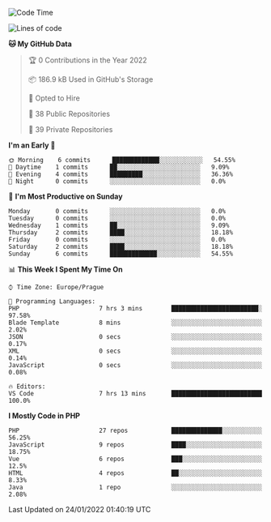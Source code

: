 <!--START_SECTION:waka-->
![Code Time](http://img.shields.io/badge/Code%20Time-1%2C378%20hrs%2036%20mins-blue)

![Lines of code](https://img.shields.io/badge/From%20Hello%20World%20I%27ve%20Written-174%20Thousand%20lines%20of%20code-blue)

**🐱 My GitHub Data** 

> 🏆 0 Contributions in the Year 2022
 > 
> 📦 186.9 kB Used in GitHub's Storage 
 > 
> 💼 Opted to Hire
 > 
> 📜 38 Public Repositories 
 > 
> 🔑 39 Private Repositories  
 > 
**I'm an Early 🐤** 

```text
🌞 Morning    6 commits      █████████████░░░░░░░░░░░░   54.55% 
🌆 Daytime    1 commits      ██░░░░░░░░░░░░░░░░░░░░░░░   9.09% 
🌃 Evening    4 commits      █████████░░░░░░░░░░░░░░░░   36.36% 
🌙 Night      0 commits      ░░░░░░░░░░░░░░░░░░░░░░░░░   0.0%

```
📅 **I'm Most Productive on Sunday** 

```text
Monday       0 commits      ░░░░░░░░░░░░░░░░░░░░░░░░░   0.0% 
Tuesday      0 commits      ░░░░░░░░░░░░░░░░░░░░░░░░░   0.0% 
Wednesday    1 commits      ██░░░░░░░░░░░░░░░░░░░░░░░   9.09% 
Thursday     2 commits      ████░░░░░░░░░░░░░░░░░░░░░   18.18% 
Friday       0 commits      ░░░░░░░░░░░░░░░░░░░░░░░░░   0.0% 
Saturday     2 commits      ████░░░░░░░░░░░░░░░░░░░░░   18.18% 
Sunday       6 commits      █████████████░░░░░░░░░░░░   54.55%

```


📊 **This Week I Spent My Time On** 

```text
⌚︎ Time Zone: Europe/Prague

💬 Programming Languages: 
PHP                      7 hrs 3 mins        ████████████████████████░   97.58% 
Blade Template           8 mins              ░░░░░░░░░░░░░░░░░░░░░░░░░   2.02% 
JSON                     0 secs              ░░░░░░░░░░░░░░░░░░░░░░░░░   0.17% 
XML                      0 secs              ░░░░░░░░░░░░░░░░░░░░░░░░░   0.14% 
JavaScript               0 secs              ░░░░░░░░░░░░░░░░░░░░░░░░░   0.08%

🔥 Editors: 
VS Code                  7 hrs 13 mins       █████████████████████████   100.0%

```

**I Mostly Code in PHP** 

```text
PHP                      27 repos            ██████████████░░░░░░░░░░░   56.25% 
JavaScript               9 repos             ████░░░░░░░░░░░░░░░░░░░░░   18.75% 
Vue                      6 repos             ███░░░░░░░░░░░░░░░░░░░░░░   12.5% 
HTML                     4 repos             ██░░░░░░░░░░░░░░░░░░░░░░░   8.33% 
Java                     1 repo              ░░░░░░░░░░░░░░░░░░░░░░░░░   2.08%

```



 Last Updated on 24/01/2022 01:40:19 UTC
<!--END_SECTION:waka-->
<!--
**AlexKratky/AlexKratky** is a ✨ _special_ ✨ repository because its `README.md` (this file) appears on your GitHub profile.

Here are some ideas to get you started:

- 🔭 I’m currently working on ...
- 🌱 I’m currently learning ...
- 👯 I’m looking to collaborate on ...
- 🤔 I’m looking for help with ...
- 💬 Ask me about ...
- 📫 How to reach me: ...
- 😄 Pronouns: ...
- ⚡ Fun fact: ...
-->
